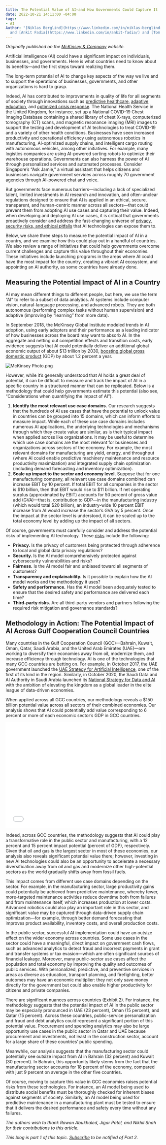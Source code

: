 ```yaml
---
title: The Potential Value of AI—and How Governments Could Capture It
date: 2022-10-21 14:11:00 -04:00
tags:
- AI
Author: "[Niklas Berglind](https://www.linkedin.com/in/niklas-berglind-92571231/?originalSubdomain=se)
  and [Ankit Fadia](https://www.linkedin.com/in/ankit-fadia/) and [Tom Isherwood](https://www.mckinsey.com/our-people/tom-isherwood)"
---
```


*Originally published on the [McKinsey & Company](https://www.mckinsey.com/industries/public-and-social-sector/our-insights/the-potential-value-of-ai-and-how-governments-could-look-to-capture-it) website.*

Artificial intelligence (AI) could have a significant impact on individuals, businesses, and governments. Here is what countries need to know about its benefits—and the first steps toward realizing them.

The long-term potential of AI to change key aspects of the way we live and to support the operations of businesses, governments, and other organizations is hard to grasp. 

Indeed, AI has contributed to improvements in quality of life for all segments of society through innovations such as [predictive healthcare](https://www.mckinsey.com/industries/healthcare-systems-and-services/our-insights/transforming-healthcare-with-ai), [adaptive education](https://www.mckinsey.com/industries/education/our-insights/how-artificial-intelligence-will-impact-k-12-teachers), and [optimized crisis response](https://www.mckinsey.com/featured-insights/artificial-intelligence/applying-artificial-intelligence-for-social-good). The National Health Service in the United Kingdom, for instance, set up a National COVID-19 Chest Imaging Database containing a shared library of chest X-rays, computerized tomography (CT) scans, and magnetic resonance imaging (MRI) images to support the testing and development of AI technologies to treat COVID-19 and a variety of other health conditions. Businesses have seen increased productivity and operational efficiency using autonomous robotics in manufacturing, AI-optimized supply chains, and intelligent cargo routing with autonomous vehicles, among other initiatives. For example, many logistics companies are using AI-powered sorting robots to optimize their warehouse operations. Governments can also harness the power of AI through personalized services and automated processes. Consider Singapore’s “Ask Jamie,” a virtual assistant that helps citizens and businesses navigate government services across roughly 70 government agencies through AI-powered chat and voice.

But governments face numerous barriers—including a lack of specialized talent, limited investments in AI research and innovation, and often-unclear regulations designed to ensure that AI is applied in an ethical, secure, transparent, and human-centric manner across all sectors—that could prevent them from adopting AI use cases and capturing their value. Indeed, when developing and deploying AI use cases, it is critical that governments proactively consider and address the fast-changing universe of [privacy, security risks, and ethical pitfalls](https://www.mckinsey.com/capabilities/quantumblack/our-insights/getting-to-know-and-manage-your-biggest-ai-risks) that AI technologies can expose them to.

Below, we share three steps to measure the potential impact of AI in a country, and we examine how this could play out in a handful of countries. We also review a range of initiatives that could help governments overcome current challenges and capture this value throughout their economies. These initiatives include launching programs in the areas where AI could have the most impact for the country, creating a vibrant AI ecosystem, and appointing an AI authority, as some countries have already done.

## Measuring the Potential Impact of AI in a Country
AI may mean different things to different people, but here, we use the term “AI” to refer to a subset of data analytics. AI systems include computer vision, natural-language processing, and advanced robots. They are both autonomous (performing complex tasks without human supervision) and adaptive (improving by “learning” from more data).

In September 2018, the McKinsey Global Institute modeled trends in AI adoption, using early adopters and their performance as a leading indicator of how businesses across the board may want to absorb AI. In the aggregate and netting out competition effects and transition costs, early evidence suggests that AI could potentially deliver an additional global economic output of about $13 trillion by 2030, [boosting global gross domestic product](https://www.mckinsey.com/featured-insights/artificial-intelligence/notes-from-the-ai-frontier-modeling-the-impact-of-ai-on-the-world-economy) (GDP) by about 1.2 percent a year.

![McKinsey Photo.png](/uploads/McKinsey%20Photo.png)

However, while it’s generally understood that AI holds a great deal of potential, it can be difficult to measure and track the impact of AI in a specific country in a structured manner that can be replicated. Below is a methodology that could help governments estimate this potential (also see, “Considerations when quantifying the impact of AI”).

1. **Identify the most relevant use case domains.** Our research suggests that the hundreds of AI use cases that have the potential to unlock value in countries can be grouped into 15 domains, which can inform efforts to measure impact. While each of these use case domains includes numerous AI applications, the underlying technologies and mechanisms through which they create value are similar, as is their typical impact when applied across like organizations. It may be useful to determine which use case domains are the most relevant for businesses and organizations across sectors of the economy. For example, the most relevant domains for manufacturing are yield, energy, and throughput (where AI could enable predictive machinery maintenance and resource productivity maximization) and integrated supply chain optimization (including demand forecasting and inventory optimization).
2. **Scale up impact to the sector and economy level.** Suppose that for one manufacturing company, all relevant use case domains combined can increase EBIT by 10 percent. If total EBIT for all companies in the sector is $10 billion, then that EBIT would rise to $11 billion. If net operating surplus (approximated by EBIT) accounts for 50 percent of gross value add (GVA)—that is, contribution to GDP—in the manufacturing industry (which would total $20 billion), an industry-wide 10 percent EBIT increase from AI would increase the sector’s GVA by 5 percent. Once the impact at the sector level is understood, it can be scaled up to the total economy level by adding up the impact of all sectors.

Of course, governments must carefully consider and address the potential risks of implementing AI technology. These [risks](https://www.mckinsey.com/capabilities/quantumblack/our-insights/getting-to-know-and-manage-your-biggest-ai-risks) include the following:

* **Privacy.** Is the privacy of customers being protected through adherence to local and global data privacy regulations?
* **Security.** Is the AI model comprehensively protected against cybersecurity vulnerabilities and risks?
* **Fairness.** Is the AI model fair and unbiased toward all segments of customers?
* **Transparency and explainability.** Is it possible to explain how the AI model works and the methodology it uses?
* **Safety and performance.** Has the AI model been adequately tested to ensure that the desired safety and performance are delivered each time?
* **Third-party risks.** Are all third-party vendors and partners following the required risk mitigation and governance standards?

## Methodology in Action: The Potential Impact of AI Across Gulf Cooperation Council Countries
Many countries in the Gulf Cooperation Council (GCC)—Bahrain, Kuwait, Oman, Qatar, Saudi Arabia, and the United Arab Emirates (UAE)—are working to diversify their economies away from oil, modernize them, and increase efficiency through technology. AI is one of the technologies that many GCC countries are betting on. For example, in October 2017, the UAE government launched the [UAE Strategy for Artificial Intelligence](https://ai.gov.ae/wp-content/uploads/2021/07/UAE-National-Strategy-for-Artificial-Intelligence-2031.pdf), one of the first of its kind in the region. Similarly, in October 2020, the Saudi Data and AI Authority in Saudi Arabia launched its [National Strategy for Data and AI](https://www.carringtonmalin.com/wp-content/uploads/2020/08/NDAIS-Strategy-Narrative-V2-19Oct20.pdf) with the ambition of elevating the kingdom as a global leader in the elite league of data-driven economies.

When applied across all GCC countries, our methodology reveals a $150 billion potential value across all sectors of their combined economies. Our analysis shows that AI could potentially add value corresponding to 6 percent or more of each economic sector’s GDP in GCC countries.

<div style='position: relative;width: auto;padding: 0 0 68.41%;height: 0;top: 0;left: 0;bottom: 0;right: 0;margin: 0;border: 0 none' id="experience-62bdc448bb6f3" data-aspectRatio="1.46181818"><iframe allowfullscreen src='//view.ceros.com/leff-communications/mck-shape-data-ai' style='position: absolute;top: 0;left: 0;bottom: 0;right: 0;margin: 0;padding: 0;border: 0 none;height: 1px;width: 1px;min-height: 100%;min-width: 100%' frameborder='0' class='ceros-experience' title='SHaPE Data AI' scrolling='no'></iframe></div><script type="text/javascript" src="//view.ceros.com/scroll-proxy.min.js" data-ceros-origin-domains="view.ceros.com"></script>

Indeed, across GCC countries, the methodology suggests that AI could play a transformative role in the public sector and manufacturing, with a 12 percent and 15 percent impact potential (percent of GDP), respectively. Given that oil and gas is the largest sector in most of these economies, our analysis also reveals significant potential value there; however, investing in new AI technologies could also be an opportunity to accelerate a necessary diversification away from oil and gas and modernize other high-potential sectors as the world gradually shifts away from fossil fuels.

This impact comes from different use case domains depending on the sector. For example, in the manufacturing sector, large productivity gains could potentially be achieved from predictive maintenance, whereby fewer, more-targeted maintenance activities reduce downtime both from failures and from maintenance itself, which increases production at lower costs. Advanced robotics could also play an important role in this sector, and significant value may be captured through data-driven supply chain optimization—for example, through better demand forecasting that improves product availability, inventory costs, and overall production costs.

In the public sector, successful AI implementation could have an outsize effect on the wider economy across countries. Some use cases in the sector could have a meaningful, direct impact on government cash flows, such as advanced analytics to detect fraud and incorrect payments in grant and transfer systems or tax evasion—which are often significant sources of financial leakage. Moreover, many public-sector use cases affect the population and total economy by improving the quality and outcomes of public services. With personalized, predictive, and preventive services in areas as diverse as education, transport planning, and firefighting, better outcomes may have an economic multiplier: they not only save money directly for the government but could also enable higher productivity for citizens and private companies.

There are significant nuances across countries (Exhibit 2). For instance, the methodology suggests that the potential impact of AI in the public sector may be especially pronounced in UAE (23 percent), Oman (15 percent), and Qatar (15 percent). Across these countries, public-service personalization and fraud and debt analytics could represent a significant portion of this potential value. Procurement and spending analytics may also be large opportunity use cases in the public sector in Qatar and UAE because procurement and investments, not least in the construction sector, account for a large share of these countries’ public spending. 

Meanwhile, our analysis suggests that the manufacturing sector could potentially see outsize impact from AI in Bahrain (32 percent) and Kuwait (30 percent). In Bahrain, this opportunity likely stems from the fact that the manufacturing sector accounts for 18 percent of the economy, compared with just 9 percent on average in the other five countries.

Of course, moving to capture this value in GCC economies raises potential risks from these technologies. For instance, an AI model being used to distribute social benefits must be thoroughly checked for inherent biases against segments of society. Similarly, an AI model being used for predictive maintenance in a manufacturing plant must be tested to ensure that it delivers the desired performance and safety every time without any failures.

*The authors wish to thank Rawan Abukhaled, Jigar Patel, and Nikhil Shah for their contributions to this article.*

*This blog is part 1 of this topic. [Subscribe](https://dai.us19.list-manage.com/subscribe?u=9cb0638e1f8d7224ba7058efa&id=67e58edf98) to be notified of Part 2.*